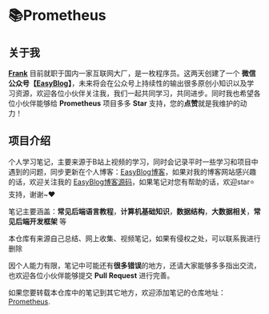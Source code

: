 # 📚Prometheus

##  关于我

[**Frank**]() 目前就职于国内一家互联网大厂，是一枚程序员。这两天创建了一个 **微信公众号【[EasyBlog](http://image.easyblog.top/16302931798554baf4272-1394-421b-8ea5-f5238fb39db4.jpg)】**，未来将会在公众号上持续性的输出很多原创小知识以及学习资源，欢迎各位小伙伴关注我，我们一起共同学习，共同进步。同时我也希望各位小伙伴能够给 **Prometheus** 项目多多 **Star** 支持，您的**点赞**就是我维护的动力！



## 项目介绍

个人学习笔记，主要来源于B站上视频的学习，同时会记录平时一些学习和项目中遇到的问题，同步更新在个人博客：[EasyBlog博客](http://www.easyblog.top/)，如果对我的博客网站感兴趣的话，欢迎关注我的 [EasyBlog博客源码](https://gitee.com/LoveITer/easyblog)，如果笔记对您有帮助的话，欢迎star⭐支持，谢谢~❤️

笔记主要涵盖：**常见后端语言教程**，**计算机基础知识**，**数据结构**，**大数据相关**，**常见后端开发框架** 等

本仓库有来源自己总结、网上收集、视频笔记，如果有侵权之处，可以联系我进行删除

因个人能力有限，笔记中可能还有**很多错误**的地方，还请大家能够多多指出交流，也欢迎各位小伙伴能够提交 **Pull Request** 进行完善。

如果您要转载本仓库中的笔记到其它地方，欢迎添加笔记的仓库地址：[Prometheus](https://gitee.com/LoveITer/prometheus).

